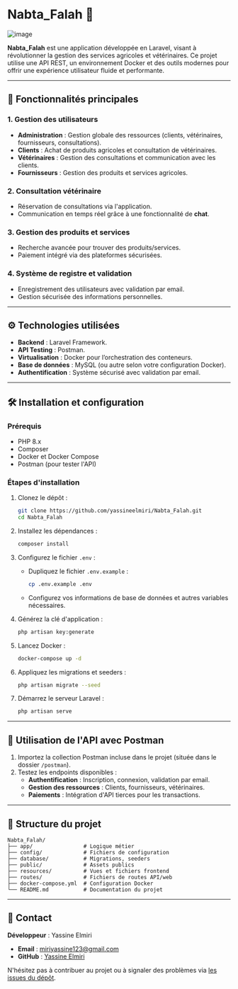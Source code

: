 # Nabta_Falah 🌾

![image](https://github.com/user-attachments/assets/cdc8101d-4d29-4d7e-8a12-0d2f8bbc50ce)


**Nabta_Falah** est une application développée en Laravel, visant à révolutionner la gestion des services agricoles et vétérinaires. Ce projet utilise une API REST, un environnement Docker et des outils modernes pour offrir une expérience utilisateur fluide et performante.

---

## 🚀 Fonctionnalités principales
### **1. Gestion des utilisateurs**
- **Administration** : Gestion globale des ressources (clients, vétérinaires, fournisseurs, consultations).
- **Clients** : Achat de produits agricoles et consultation de vétérinaires.
- **Vétérinaires** : Gestion des consultations et communication avec les clients.
- **Fournisseurs** : Gestion des produits et services agricoles.

### **2. Consultation vétérinaire**
- Réservation de consultations via l'application.
- Communication en temps réel grâce à une fonctionnalité de **chat**.

### **3. Gestion des produits et services**
- Recherche avancée pour trouver des produits/services.
- Paiement intégré via des plateformes sécurisées.

### **4. Système de registre et validation**
- Enregistrement des utilisateurs avec validation par email.
- Gestion sécurisée des informations personnelles.

---

## ⚙️ Technologies utilisées
- **Backend** : Laravel Framework.
- **API Testing** : Postman.
- **Virtualisation** : Docker pour l’orchestration des conteneurs.
- **Base de données** : MySQL (ou autre selon votre configuration Docker).
- **Authentification** : Système sécurisé avec validation par email.

---

## 🛠️ Installation et configuration
### Prérequis
- PHP 8.x
- Composer
- Docker et Docker Compose
- Postman (pour tester l'API)

### Étapes d'installation
1. Clonez le dépôt :
   ```bash
   git clone https://github.com/yassineelmiri/Nabta_Falah.git
   cd Nabta_Falah
   ```

2. Installez les dépendances :
   ```bash
   composer install
   ```

3. Configurez le fichier `.env` :
   - Dupliquez le fichier `.env.example` :
     ```bash
     cp .env.example .env
     ```
   - Configurez vos informations de base de données et autres variables nécessaires.

4. Générez la clé d'application :
   ```bash
   php artisan key:generate
   ```

5. Lancez Docker :
   ```bash
   docker-compose up -d
   ```

6. Appliquez les migrations et seeders :
   ```bash
   php artisan migrate --seed
   ```

7. Démarrez le serveur Laravel :
   ```bash
   php artisan serve
   ```

---

## 🧪 Utilisation de l'API avec Postman
1. Importez la collection Postman incluse dans le projet (située dans le dossier `/postman`).
2. Testez les endpoints disponibles :
   - **Authentification** : Inscription, connexion, validation par email.
   - **Gestion des ressources** : Clients, fournisseurs, vétérinaires.
   - **Paiements** : Intégration d'API tierces pour les transactions.

---

## 📂 Structure du projet
```
Nabta_Falah/
├── app/                # Logique métier
├── config/             # Fichiers de configuration
├── database/           # Migrations, seeders
├── public/             # Assets publics
├── resources/          # Vues et fichiers frontend
├── routes/             # Fichiers de routes API/web
├── docker-compose.yml  # Configuration Docker
└── README.md           # Documentation du projet
```

---

## 📧 Contact
**Développeur** : Yassine Elmiri  
- **Email** : miriyassine123@gmail.com  
- **GitHub** : [Yassine Elmiri](https://github.com/yassineelmiri)  

N'hésitez pas à contribuer au projet ou à signaler des problèmes via [les issues du dépôt](https://github.com/yassineelmiri/Nabta_Falah/issues).  

